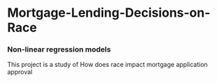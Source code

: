 # Mortgage-Lending-Decisions-on-Race

### Non-linear regression models

This project is a study of How does race impact mortgage application approval 
